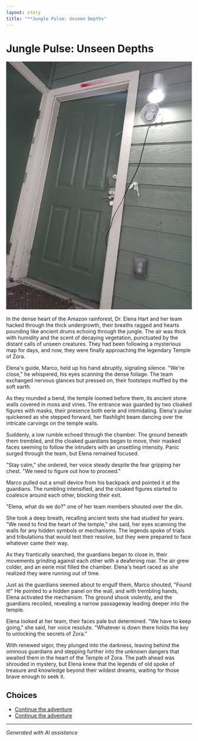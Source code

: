 ```yaml
---
layout: story
title: "**Jungle Pulse: Unseen Depths"
---
```


# **Jungle Pulse: Unseen Depths**

![**Jungle Pulse: Unseen Depths**](../input_images/20221113_162309.jpg)

In the dense heart of the Amazon rainforest, Dr. Elena Hart and her team hacked through the thick undergrowth, their breaths ragged and hearts pounding like ancient drums echoing through the jungle. The air was thick with humidity and the scent of decaying vegetation, punctuated by the distant calls of unseen creatures. They had been following a mysterious map for days, and now, they were finally approaching the legendary Temple of Zora.

Elena's guide, Marco, held up his hand abruptly, signaling silence. "We're close," he whispered, his eyes scanning the dense foliage. The team exchanged nervous glances but pressed on, their footsteps muffled by the soft earth.

As they rounded a bend, the temple loomed before them, its ancient stone walls covered in moss and vines. The entrance was guarded by two cloaked figures with masks, their presence both eerie and intimidating. Elena's pulse quickened as she stepped forward, her flashlight beam dancing over the intricate carvings on the temple walls.

Suddenly, a low rumble echoed through the chamber. The ground beneath them trembled, and the cloaked guardians began to move, their masked faces seeming to follow the intruders with an unsettling intensity. Panic surged through the team, but Elena remained focused.

"Stay calm," she ordered, her voice steady despite the fear gripping her chest. "We need to figure out how to proceed."

Marco pulled out a small device from his backpack and pointed it at the guardians. The rumbling intensified, and the cloaked figures started to coalesce around each other, blocking their exit.

"Elena, what do we do?" one of her team members shouted over the din.

She took a deep breath, recalling ancient texts she had studied for years. "We need to find the heart of the temple," she said, her eyes scanning the walls for any hidden symbols or mechanisms. The legends spoke of trials and tribulations that would test their resolve, but they were prepared to face whatever came their way.

As they frantically searched, the guardians began to close in, their movements grinding against each other with a deafening roar. The air grew colder, and an eerie mist filled the chamber. Elena's heart raced as she realized they were running out of time.

Just as the guardians seemed about to engulf them, Marco shouted, "Found it!" He pointed to a hidden panel on the wall, and with trembling hands, Elena activated the mechanism. The ground shook violently, and the guardians recoiled, revealing a narrow passageway leading deeper into the temple.

Elena looked at her team, their faces pale but determined. "We have to keep going," she said, her voice resolute. "Whatever is down there holds the key to unlocking the secrets of Zora."

With renewed vigor, they plunged into the darkness, leaving behind the ominous guardians and stepping further into the unknown dangers that awaited them in the heart of the Temple of Zora. The path ahead was shrouded in mystery, but Elena knew that the legends of old spoke of treasure and knowledge beyond their wildest dreams, waiting for those brave enough to seek it.


## Choices

* [Continue the adventure](./476485520_618748147579301_2628358660310613573_n)
* [Continue the adventure](./20221013_144257)


---
*Generated with AI assistance*

